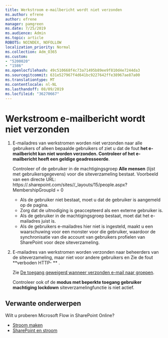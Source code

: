 ```yaml
---
title: Werkstroom e-mailbericht wordt niet verzonden
ms.author: efrene
author: efrene
manager: pamgreen
ms.date: 7/25/2019
ms.audience: Admin
ms.topic: article
ROBOTS: NOINDEX, NOFOLLOW
localization_priority: Normal
ms.collection: Adm_O365
ms.custom:
- "5200020"
- "1586"
ms.openlocfilehash: 49c510668f4c73a71495b89ee9f810d4e7244da3
ms.sourcegitcommit: 631e527967f4d641bc9227642ffe38967ae87a00
ms.translationtype: MT
ms.contentlocale: nl-NL
ms.lasthandoff: 08/09/2019
ms.locfileid: "36270667"
---
```

# <a name="workflow-email-is-not-being-sent"></a>Werkstroom e-mailbericht wordt niet verzonden

1. E-mailadres van werkstromen worden niet verzonden naar alle gebruikers of alleen bepaalde gebruikers of ziet u dat de fout **het e-mailbericht kan niet worden verzonden. Controleer of het e-mailbericht heeft een geldige geadresseerde**.

    Controleer of de gebruiker in de machtigingsgroep **Alle mensen** (lijst met gebruikersgegevens) voor die siteverzameling bestaat.  Voorbeeld van een directe URL: https://<tenant>.sharepoint.com/sites/<sitename>/_layouts/15/people.aspx? MembershipGroupId = 0

    - Als de gebruiker niet bestaat, moet u dat de gebruiker is aangemeld op de pagina. 
    - Zorg dat de uitnodiging is geaccepteerd als een externe gebruiker is.
    - Als de gebruiker in de machtigingsgroep bestaat, moet dat het e-mailadres juist is.
    - Als de gebruikers e-mailadres hier niet is ingesteld, maakt u een waarschuwing voor een monster voor die gebruiker, waardoor de synchronisatie van die account van gebruikers profielen van SharePoint voor deze siteverzameling.
 
2. E-mailadres van werkstromen worden verzonden naar beheerders van de siteverzameling, maar niet voor andere gebruikers en Zie de fout **verboden HTTP- <spam> <spam> ** <spam> <spam>.
 

    Zie [De toegang geweigerd wanneer verzonden e-mail naar groepen](https://docs.microsoft.com/sharepoint/support/server-admin/access-denied-when-send-an-email-to-groups).

    Controleer ook of de **modus met beperkte toegang gebruiker machtiging lockdown** siteverzamelingfunctie is niet actief.


## <a name="related-topics"></a>Verwante onderwerpen
Wilt u proberen Microsoft Flow in SharePoint Online?
- [Stroom maken](https://support.office.com/article/Create-a-flow-for-a-list-or-library-in-SharePoint-Online-or-OneDrive-for-Business-a9c3e03b-0654-46af-a254-20252e580d01) 
- [SharePoint en stroom](https://flow.microsoft.com/blog/sharepoint-and-flow/) 


